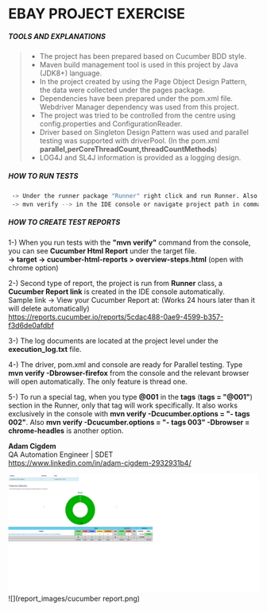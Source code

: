#  EBAY PROJECT EXERCISE

##### TOOLS AND EXPLANATIONS
>- The project has been prepared based on Cucumber BDD style.    
>- Maven build management tool is used in this project by Java (JDK8+) language.
>- In the project created by using the Page Object Design Pattern, the data were collected under the pages package.
>- Dependencies have been prepared under the pom.xml file. Webdriver Manager dependency was used from this project.
>- The project was tried to be controlled from the centre using config.properties and ConfigurationReader.
>- Driver based on Singleton Design Pattern was used and parallel testing was supported with driverPool. (In the pom.xml  **parallel,perCoreThreadCount,threadCountMethods**)
>- LOG4J and SL4J information is provided as a logging design.

##### HOW TO RUN TESTS
```sh
 -> Under the runner package "Runner" right click and run Runner. Also path "src > test > java > com > ebay > runner > Runner"
 -> mvn verify --> in the IDE console or navigate project path in command line and run.
```
##### HOW TO CREATE TEST REPORTS

1-) When you run tests with the **"mvn verify"** command from the console, you can see **Cucumber Html Report** under the target file.       
**-> target -> cucumber-html-reports > overview-steps.html** (open with chrome option)

2-) Second type of report, the project is run from **Runner** class, a **Cucumber Report link** is created in the IDE console automatically.       
 Sample link -> View your Cucumber Report at:   (Works 24 hours later than it will delete automatically)                                         
                 https://reports.cucumber.io/reports/5cdac488-0ae9-4599-b357-f3d6de0afdbf    

3-) The log documents are located at the project level under the **execution_log.txt** file.

4-) The driver, pom.xml and console are ready for Parallel testing. Type **mvn verify  -Dbrowser-firefox** from the console and the relevant browser will open automatically. 
The only feature is thread one.

5-) To run a special tag, when you type **@001** in the **tags** (**tags = "@001"**) section in the Runner, only that tag will work specifically. 
It also works exclusively in the console with **mvn verify -Dcucumber.options = "- tags 002"**. Also **mvn verify -Dcucumber.options = "- tags 003" -Dbrowser = chrome-headles** is another option.


**Adam Cigdem**    
QA Automation Engineer | SDET     
https://www.linkedin.com/in/adam-cigdem-2932931b4/ 


![](report_images/report1.png)
![](report_images/cucumber report.png)   



                 
